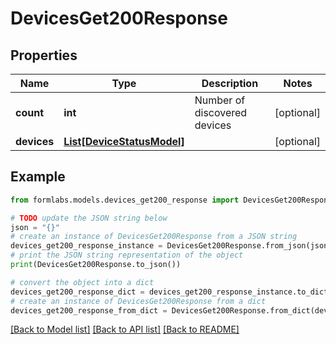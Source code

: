 # DevicesGet200Response


## Properties

Name | Type | Description | Notes
------------ | ------------- | ------------- | -------------
**count** | **int** | Number of discovered devices | [optional] 
**devices** | [**List[DeviceStatusModel]**](DeviceStatusModel.md) |  | [optional] 

## Example

```python
from formlabs.models.devices_get200_response import DevicesGet200Response

# TODO update the JSON string below
json = "{}"
# create an instance of DevicesGet200Response from a JSON string
devices_get200_response_instance = DevicesGet200Response.from_json(json)
# print the JSON string representation of the object
print(DevicesGet200Response.to_json())

# convert the object into a dict
devices_get200_response_dict = devices_get200_response_instance.to_dict()
# create an instance of DevicesGet200Response from a dict
devices_get200_response_from_dict = DevicesGet200Response.from_dict(devices_get200_response_dict)
```
[[Back to Model list]](../README.md#documentation-for-models) [[Back to API list]](../README.md#documentation-for-api-endpoints) [[Back to README]](../README.md)


